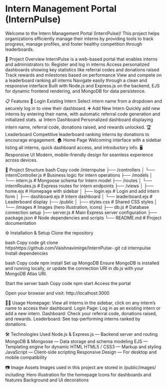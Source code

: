 # Intern Management Portal (InternPulse)
Welcome to the Intern Management Portal (InternPulse)!
This project helps organizations efficiently manage their interns by providing tools to track progress, manage profiles, and foster healthy competition through leaderboards.






🚀 Project Overview
InternPulse is a web-based portal that enables interns and administrators to:
Register and log in interns
Access personalized dashboards showing key statistics like referral codes and donations raised
Track rewards and milestones based on performance
View and compete on a leaderboard ranking all interns
Navigate easily through a clean and responsive interface
Built with Node.js and Express.js on the backend, EJS for dynamic frontend rendering, and MongoDB for data persistence.

📋 Features
🔐 Login Existing Intern
Select intern name from a dropdown and securely log in to view their dashboard.
➕ Add New Intern
Quickly add new interns by entering their name, with automatic referral code generation and initialized stats.
📊 Intern Dashboard
Personalized dashboard displaying intern name, referral code, donations raised, and rewards unlocked.
🏆 Leaderboard
Competitive leaderboard ranking interns by donations to encourage engagement.
🏠 Home Page
Welcoming interface with a sidebar listing all interns, quick dashboard access, and introductory info.
🖥️ Responsive UI
Modern, mobile-friendly design for seamless experience across devices.

📂 Project Structure
bash
Copy code
/internpulse
├── /controllers
│   └── internController.js      # Business logic for intern operations
├── /models
│   └── intern.js                # Mongoose schema for Intern model
├── /routes
│   └── internRoutes.js          # Express routes for intern endpoints
├── /views
│   ├── home.ejs                 # Homepage with sidebar
│   ├── login.ejs                # Login and add intern form
│   ├── dashboard.ejs            # Intern dashboard
│   └── leaderboard.ejs          # Leaderboard display
├── /public
│   ├── styles.css               # Shared CSS styles
│   └── /images                  # Images (hero illustration, icons)
├── db.js                       # Database connection setup
├── server.js                   # Main Express server configuration
├── package.json                # Node dependencies and scripts
└── README.md                   # Project documentation

⚙️ Installation & Setup
Clone the repository

bash
Copy code
git clone httpshttps://github.com/Vaishnavimirge/InternPulse-.git
cd internpulse
Install dependencies

bash
Copy code
npm install
Set up MongoDB
Ensure MongoDB is installed and running locally, or update the connection URI in db.js with your MongoDB Atlas URI.

Start the server
bash
Copy code
npm start
Access the portal

Open your browser and visit:
http://localhost:3000

🧑‍💻 Usage
Homepage: View all interns in the sidebar, click on any intern’s name to access their dashboard.
Login Page: Log in as an existing intern or add a new intern.
Dashboard: Check your referral code, donations raised, and rewards.
Leaderboard: See top-performing interns ranked by donations.

🛠️ Technologies Used
Node.js & Express.js — Backend server and routing
MongoDB & Mongoose — Data storage and schema modeling
EJS — Templating engine for dynamic HTML
HTML5 / CSS3 — Markup and styling
JavaScript — Client-side scripting
Responsive Design — For desktop and mobile compatibility

📷 Image Assets
Images used in this project are stored in /public/images/ including:
Hero illustration for the homepage
Icons for dashboards and features
Background and UI decorations

